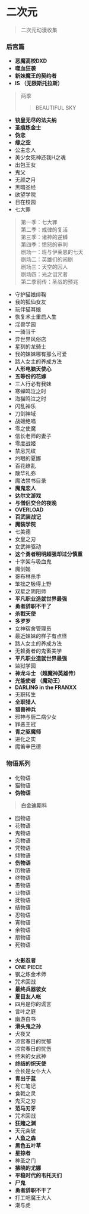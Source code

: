 # 二次元
> 二次元动漫收集
### 后宫篇
* **恶魔高校DXD**
* **噬血狂袭**
* **新妹魔王的契约者**
* **IS （无限斯托拉斯）**
> 两季
>> BEAUTIFUL SKY
* **铳皇无尽的法夫纳**
* **圣痕炼金士**
* **伪恋**
* **缘之空**
* 公主恋人
* 美少女死神还我H之魂
* 出包王女
* 鬼父
* 无颜之月
* 黑暗圣经
* 欲望学院
* 日在校园
* 七大罪
> 第一季：七大罪\
> 第二季：戒律的复活\
> 第三季：诸神的逆鳞\
> 第四季：愤怒的审判\
> 剧场一：班与伊莱恩的七天\
> 剧场二：英雄们的闹剧\
> 剧场三：天空的囚人\
> 剧场四：光之诅咒者\
> 第二季前传：圣战的预兆
* 守护猫娘绯鞠
* 我的狐仙女友
* 玩伴猫耳娘
* 恢复术士重启人生
* 淫兽学园
* 一骑当千
* 异世界风俗店
* 星刻的龙骑士
* 我的妹妹哪有那么可爱
* 路人女主的养成方法
* **人形电脑天使心**
* **五等份的花嫁**
* 三人行必有我妹
* 寒蝉鸣泣之时
* 海猫鸣泣之时
* 闪乱神乐
* 刀剑神域
* 战姬绝唱
* 零之使魔
* 信长老师的妻子
* 零度战姬
* 禁忌咒纹
* 灼眼的夏娜
* 百花缭乱
* 散华礼弥
* 魔法禁书目录
* **魔鬼恋人**
* **达尔文游戏**
* **与僧侣交合的夜晚**
* **OVERLOAD**
* **百武装战记**
* **魔装学院**
* 七美德
* 女皇之刃
* 女武神驱动
* **这个勇者明明超强却过分慎重**
* 十字架与吸血鬼
* 魔剑姬
* 哥布林杀手
* 笨拙之极得上野
* 双星之阴阳师
* **平凡职业造就世界最强**
* **勇者辞职不干了**
* **杀戮天使**
* **多罗罗**
* 女神宿舍管理员
* 最近妹妹的样子有点怪
* 路人女主的养成方法
* 无赖勇者的鬼畜美学
* **平凡职业造就世界最强**
* 监狱学园
* **神龙斗士 （超魔神英雄传）**
* **光能使者 （魔动王）**
* **DARLING in the FRANXX**
* 无职转生
* **全职猎人**
* **猎兽神兵**
* 邪神与厨二病少女
* 罪恶王冠
* **青之驱魔师**
* 进化之实
* 魔笛辛巴德

### 物语系列
* 化物语
* 猫物语
* **伪物语**
> **白金迪斯科**
* 囮物语
* 花物语
* 鬼物语
* 恋物语
* 凭物语
* 倾物语
* **伤物语**
* 历物语
* 终物语
* 愚物语
* 业物语
* 抚物语
* 结物语
* 忍物语
* 宵物语
* 余物语
* 扇物语
* 死物语

### 
* **火影忍者**
* **ONE PIECE**
* 钢之炼金术师
* 咒术回战
* **最终兵器彼女**
* **夏目友人帐**
* 四月是你的谎言
* 言叶之庭
* 幽游白书
* **滑头鬼之孙**
* 犬夜叉
* 凉宫春日的忧郁
* 凉宫春日的忧伤
* 终末的女武神
* **终结的炽天使**
* 会长是女仆大人
* **青出于蓝**
* 死亡笔记
* 食戟之灵
* 鬼灭之刃
* **范马刃牙**
* 咒术回战
* **狂赌之渊**
* 天元突破
* **人鱼之森**
* **黑色五叶草**
* **星掠者**
* 神圣之门
* **拂晓的尤娜**
* **平稳时代的韦托天们**
* **尸鬼**
* **勇者辞职不干了**
* 打工吧魔王大人
* 潮与虎

